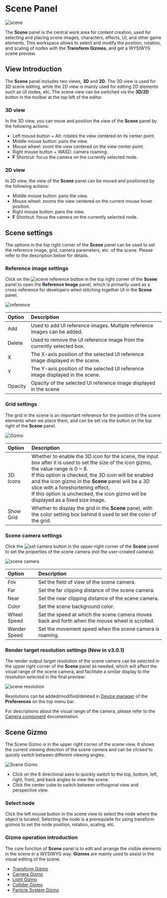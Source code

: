 # Scene Panel

![scene](images/scene.png)

The **Scene** panel is the central work area for content creation, used for selecting and placing scene images, characters, effects, UI, and other game elements. This workspace allows to select and modify the position, rotation, and scaling of nodes with the **Transform Gizmos**, and get a WYSIWYG scene preview.

## View Introduction

The **Scene** panel includes two views, **3D** and **2D**. The 3D view is used for 3D scene editing, while the 2D view is mainly used for editing 2D elements such as UI nodes, etc. The scene view can be switched via the **3D/2D** button in the toolbar at the top left of the editor.

### 3D view

In the 3D view, you can move and position the view of the **Scene** panel by the following actions:
- Left mouse button + Alt: rotates the view centered on its center point.
- Middle mouse button: pans the view.
- Mouse wheel: zoom the view centered on the view center point.
- Right mouse button + WASD: camera roaming.
- **F** Shortcut: focus the camera on the currently selected node.

### 2D view

In 2D view, the view of the **Scene** panel can be moved and positioned by the following actions:
- Middle mouse button: pans the view.
- Mouse wheel: zooms the view centered on the current mouse hover position.
- Right mouse button: pans the view.
- **F** Shortcut: focus the camera on the currently selected node.

## Scene settings

The options in the top right corner of the **Scene** panel can be used to set the reference image, grid, camera parameters, etc. of the scene. Please refer to the description below for details.

### Reference image settings

Click on the ![scene reference](images/scene-reference.png) button in the top right corner of the **Scene** panel to open the **Reference Image** panel, which is primarily used as a cross-reference for developers when stitching together UI in the **Scene** panel.

![reference](images/reference.png)

| Option | Description |
| :-- | :-- |
| Add | Used to add UI reference images. Multiple reference images can be added.  |
| Delete | Used to remove the UI reference image from the currently selected box. |
| X | The X-axis position of the selected UI reference image displayed in the scene. |
| Y | The Y-axis position of the selected UI reference image displayed in the scene. |
| Opacity | Opacity of the selected UI reference image displayed in the scene |

### Grid settings

The grid in the scene is an important reference for the position of the scene elements when we place them, and can be set via the button on the top right of the **Scene** panel.

![Gizmo](images/scene-grid.png)

| Option | Description |
| :-- | :-- |
| 3D Icons | Whether to enable the 3D icon for the scene, the input box after it is used to set the size of the icon gizmo, the value range is 0 ~ 8.<br>If this option is checked, the 3D icon will be enabled and the icon gizmo in the **Scene** panel will be a 3D slice with a foreshortening effect.<br>If this option is unchecked, the icon gizmo will be displayed as a fixed size image. |
| Show Grid | Whether to display the grid in the **Scene** panel, with the color setting box behind it used to set the color of the grid. |

### Scene camera settings

Click the ![set camera](images/set-camera.png) button in the upper-right corner of the **Scene** panel to set the properties of the scene camera (not the user-created camera):

![scene camera](images/scene-camera.png)

| Option | Description |
| :-- | :-- |
| Fov | Set the field of view of the scene camera. |
| Far | Set the far clipping distance of the scene camera. |
| Near  | Set the near clipping distance of the scene camera. |
| Color | Set the scene background color. |
| Wheel Speed  | Set the speed at which the scene camera moves back and forth when the mouse wheel is scrolled. |
| Wander Speed | Set the movement speed when the scene camera is roaming. |

### Render target resolution settings (New in v3.0.1)

The render output target resolution of the scene camera can be selected in the upper right corner of the **Scene** panel as needed, which will affect the visual range of the scene camera, and facilitate a similar display to the resolution selected in the final preview:

![scene resolution](images/scene-resolution.png)

Resolutions can be added/modified/deleted in [Device manager](../preferences/index.md#device-manager) of the **Preferences** on the top menu bar.

For descriptions about the visual range of the camera, please refer to the [Camera component](../components/camera-component.md) documentation.

## Scene Gizmo

The Scene Gizmo is in the upper right corner of the scene view. It shows the current viewing direction of the scene camera and can be clicked to quickly switch between different viewing angles.

![Scene Gizmo](images/scene-gizmo.png)

- Click on the 6 directional axes to quickly switch to the top, bottom, left, right, front, and back angles to view the scene.
- Click the center cube to switch between orthogonal view and perspective view.

### Select node

Click the left mouse button in the scene view to select the node where the object is located. Selecting the node is a prerequisite for using transform gizmos to set the node position, rotation, scaling, etc.

### Gizmo operation introduction

The core function of **Scene** panel is to edit and arrange the visible elements in the scene in a WYSIWYG way. **Gizmos** are mainly used to assist in the visual editing of the scene.

- [Transform Gizmo](./transform-gizmo.md)
- [Camera Gizmo](./camera-gizmo.md)
- [Light Gizmo](./light-gizmo.md)
- [Collider Gizmo](./collider-gizmo.md)
- [Particle System Gizmo](./particle-system-gizmo.md)
